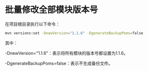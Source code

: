 # 批量修改全部模块版本号

在项目根目录执行以下命令：

```bash
mvn versions:set -DnewVersion="1.1.6" -DgenerateBackupPoms=false
```

其中：

-DnewVersion="1.1.6"：表示将所有模块的版本号都设置为1.1.6。

-DgenerateBackupPoms=false：表示不生成备份文件。
